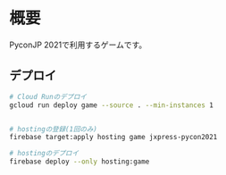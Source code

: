 # 概要

PyconJP 2021で利用するゲームです。

## デプロイ


```bash
# Cloud Runのデプロイ
gcloud run deploy game --source . --min-instances 1


# hostingの登録(1回のみ)
firebase target:apply hosting game jxpress-pycon2021

# hostingのデプロイ
firebase deploy --only hosting:game
```
